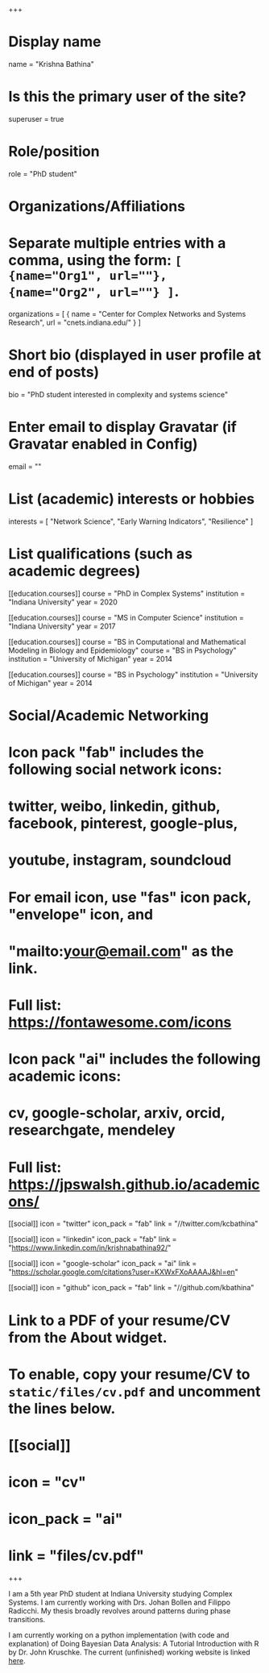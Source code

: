 +++
# Display name
name = "Krishna Bathina"

# Is this the primary user of the site?
superuser = true

# Role/position
role = "PhD student"

# Organizations/Affiliations
#   Separate multiple entries with a comma, using the form: `[ {name="Org1", url=""}, {name="Org2", url=""} ]`.
organizations = [ { name = "Center for Complex Networks and Systems Research", url = "cnets.indiana.edu/" } ]

# Short bio (displayed in user profile at end of posts)
bio = "PhD student interested in complexity and systems science"

# Enter email to display Gravatar (if Gravatar enabled in Config)
email = ""

# List (academic) interests or hobbies
interests = [
  "Network Science",
  "Early Warning Indicators",
  "Resilience"
]

# List qualifications (such as academic degrees)
[[education.courses]]
  course = "PhD in Complex Systems"
  institution = "Indiana University"
  year = 2020

[[education.courses]]
  course = "MS in Computer Science"
  institution = "Indiana University"
  year = 2017

[[education.courses]]
  course = "BS in Computational and Mathematical Modeling in Biology and Epidemiology"
  course = "BS in Psychology"
  institution = "University of Michigan"
  year = 2014

[[education.courses]]
  course = "BS in Psychology"
  institution = "University of Michigan"
  year = 2014

# Social/Academic Networking
#
# Icon pack "fab" includes the following social network icons:
#
#   twitter, weibo, linkedin, github, facebook, pinterest, google-plus,
#   youtube, instagram, soundcloud
#
#   For email icon, use "fas" icon pack, "envelope" icon, and
#   "mailto:your@email.com" as the link.
#
#   Full list: https://fontawesome.com/icons
#
# Icon pack "ai" includes the following academic icons:
#
#   cv, google-scholar, arxiv, orcid, researchgate, mendeley
#
#   Full list: https://jpswalsh.github.io/academicons/

[[social]]
  icon = "twitter"
  icon_pack = "fab"
  link = "//twitter.com/kcbathina"

[[social]]
  icon = "linkedin"
  icon_pack = "fab"
  link = "https://www.linkedin.com/in/krishnabathina92/"

[[social]]
  icon = "google-scholar"
  icon_pack = "ai"
  link = "https://scholar.google.com/citations?user=KXWxFXoAAAAJ&hl=en"

[[social]]
  icon = "github"
  icon_pack = "fab"
  link = "//github.com/kbathina"

# Link to a PDF of your resume/CV from the About widget.
# To enable, copy your resume/CV to `static/files/cv.pdf` and uncomment the lines below.
# [[social]]
#   icon = "cv"
#   icon_pack = "ai"
#   link = "files/cv.pdf"

+++

I am a 5th year PhD student at Indiana University studying Complex Systems. I am currently working with Drs. Johan Bollen and Filippo Radicchi. My thesis broadly revolves around patterns during phase transitions. 

I am currently working on a python implementation (with code and explanation) of Doing Bayesian Data Analysis: A Tutorial Introduction with R by Dr. John Kruschke. The current (unfinished) working website is linked [here](https://pydbda.github.io/dbda-notes/).